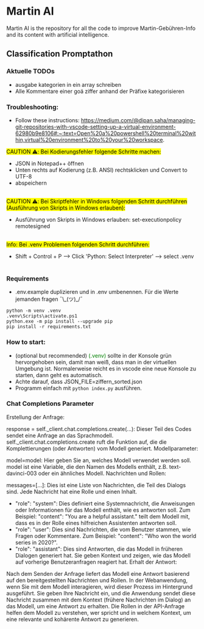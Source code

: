 # Martin AI

Martin AI is the repository for all the code to improve Martin-Gebühren-Info and its content with artificial intelligence.

## Classification Promptathon

### Aktuelle TODOs
- ausgabe kategorien in ein array schreiben
- Alle Kommentare einer goä ziffer anhand der Präfixe kategorisieren

### Troubleshooting:
- Follow these instructions: https://medium.com/@dipan.saha/managing-git-repositories-with-vscode-setting-up-a-virtual-environment-62980b9e8106#:~:text=Open%20a%20powershell%20terminal%20within,virtual%20environment%20to%20your%20workspace.

<mark>CAUTION ⚠️: Bei Kodierungsfehler folgende Schritte machen:</mark>
- JSON in Notepad++ öffnen
- Unten rechts auf Kodierung (z.B. ANSI) rechtsklicken und Convert to UTF-8
- abspeichern
</br></br>

<mark>CAUTION ⚠️: Bei Skriptfehler in Windows folgenden Schritt durchführen (Ausführung von Skripts in Windows erlauben):</mark>
- Ausführung von Skripts in Windows erlauben: set-executionpolicy remotesigned
</br></br>

<mark>Info: Bei .venv Problemen folgenden Schritt durchführen:</mark>
- Shift + Control + P --> Click 'Python: Select Interpreter' --> select .venv
</br></br>

### Requirements
- .env.example duplizieren und in .env umbenennen. Für die Werte jemanden fragen ¯\\_(ツ)\_/¯
```
python -m venv .venv
.venv\Scripts\activate.ps1
python.exe -m pip install --upgrade pip
pip install -r requirements.txt
```

### How to start:
- (optional but recommended) <span style="color: green;">(.venv)</span> sollte in der Konsole grün hervorgehoben sein, damit man weiß, dass man in der virtuellen Umgebung ist. Normalerweise reicht es in vscode eine neue Konsole zu starten, dann geht es automatisch.
- Achte darauf, dass JSON_FILE=ziffern_sorted.json
- Programm einfach mit ```python index.py``` ausführen.




### Chat Completions Parameter
Erstellung der Anfrage:

response = self._client.chat.completions.create(...): Dieser Teil des Codes sendet eine Anfrage an das Sprachmodell. self._client.chat.completions.create ruft die Funktion auf, die die Komplettierungen (oder Antworten) vom Modell generiert.
Modellparameter:

model=model: Hier geben Sie an, welches Modell verwendet werden soll. model ist eine Variable, die den Namen des Modells enthält, z.B. text-davinci-003 oder ein ähnliches Modell.
Nachrichten und Rollen:

messages=[...]: Dies ist eine Liste von Nachrichten, die Teil des Dialogs sind. Jede Nachricht hat eine Rolle und einen Inhalt.
- "role": "system": Dies definiert eine Systemnachricht, die Anweisungen oder Informationen für das Modell enthält, wie es antworten soll. Zum Beispiel: "content": "You are a helpful assistant." teilt dem Modell mit, dass es in der Rolle eines hilfreichen Assistenten antworten soll.
- "role": "user": Dies sind Nachrichten, die vom Benutzer stammen, wie Fragen oder Kommentare. Zum Beispiel: "content": "Who won the world series in 2020?".
- "role": "assistant": Dies sind Antworten, die das Modell in früheren Dialogen generiert hat. Sie geben Kontext und zeigen, wie das Modell auf vorherige Benutzeranfragen reagiert hat.
Erhalt der Antwort:

Nach dem Senden der Anfrage liefert das Modell eine Antwort basierend auf den bereitgestellten Nachrichten und Rollen.
In der Webanwendung, wenn Sie mit dem Modell interagieren, wird dieser Prozess im Hintergrund ausgeführt. Sie geben Ihre Nachricht ein, und die Anwendung sendet diese Nachricht zusammen mit dem Kontext (frühere Nachrichten im Dialog) an das Modell, um eine Antwort zu erhalten. Die Rollen in der API-Anfrage helfen dem Modell zu verstehen, wer spricht und in welchem Kontext, um eine relevante und kohärente Antwort zu generieren.